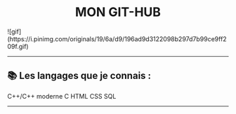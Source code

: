 <div align="center"> <h1>MON GIT-HUB</h1> </div>
  ![gif](https://i.pinimg.com/originals/19/6a/d9/196ad9d3122098b297d7b99ce9ff209f.gif)
  
-----------------

## 📚 Les langages que je connais :
C++/C++ moderne
C
HTML
CSS
SQL

-----------------

